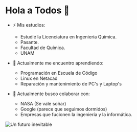 # Hola a Todos 👋

- ⚡ Mis estudios:
  - Estudié la Licenciatura en Ingeniería Química.
  - Pasante.
  - Facultad de Química.
  - UNAM
  
- 🌱 Actualmente me encuentro aprendiendo:
  - Programación en Escuela de Código
  - Linux en Netacad
  - Reparación y mantenimiento de PC's y Laptop's

- 🔭 Actualmente busco colaborar con:
  - NASA (Se vale soñar)
  - Google (parece que seguimos dormidos)
  - Empresas que fucionen la ingeniería y la informática.

 ![Un futuro inevitable](https://www.sicma21.com/wp-content/uploads/2021/12/ventajas-de-la-software-factory-848x300.png)

